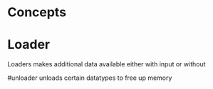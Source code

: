 # Concepts

# Loader
Loaders makes additional data available either with input or without

#unloader
unloads certain datatypes to free up memory

